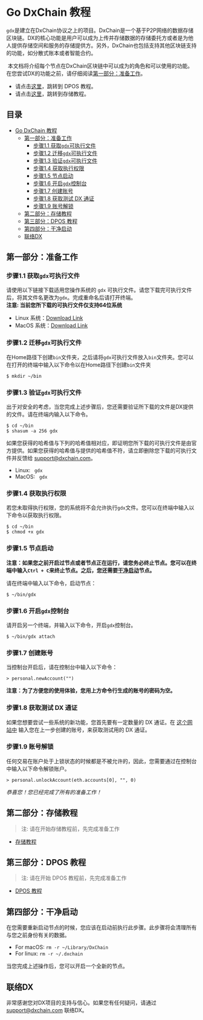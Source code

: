 # Go DxChain 教程

`gdx`是建立在DxChain协议之上的项目。DxChain是一个基于P2P网络的数据存储区块链。DX的核心功能是用户可以成为上传并存储数据的存储委托方或者是为他人提供存储空间和服务的存储提供方。另外，DxChain也包括支持其他区块链支持的功能，如分散式账本或者智能合约。


 本文档将介绍每个节点在DxChain区块链中可以成为的角色和可以使用的功能。在您尝试DX的功能之前，请仔细阅读[第一部分：准备工作](#%E7%AC%AC%E4%B8%80%E9%83%A8%E5%88%86%E5%87%86%E5%A4%87%E5%B7%A5%E4%BD%9C)。
 
 * 请点击[这里](#%e7%ac%ac%e4%ba%8c%e9%83%a8%e5%88%86%e7%9f%bf%e5%b7%a5%e6%95%99%e7%a8%8b)，跳转到 DPOS 教程。
 * 请点击[这里](#%e7%ac%ac%e4%b8%89%e9%83%a8%e5%88%86%e5%ad%98%e5%82%a8%e5%a7%94%e6%89%98%e6%96%b9%e6%95%99%e7%a8%8b)，跳转到存储教程。


 ## 目录
- [Go DxChain 教程](#go-dxchain-%e6%95%99%e7%a8%8b)
  - [第一部分：准备工作](#%e7%ac%ac%e4%b8%80%e9%83%a8%e5%88%86%e5%87%86%e5%a4%87%e5%b7%a5%e4%bd%9c)
    - [步骤1.1 获取`gdx`可执行文件](#%e6%ad%a5%e9%aa%a411-%e8%8e%b7%e5%8f%96gdx%e5%8f%af%e6%89%a7%e8%a1%8c%e6%96%87%e4%bb%b6)
    - [步骤1.2 迁移`gdx`可执行文件](#%e6%ad%a5%e9%aa%a412-%e8%bf%81%e7%a7%bbgdx%e5%8f%af%e6%89%a7%e8%a1%8c%e6%96%87%e4%bb%b6)
    - [步骤1.3 验证`gdx`可执行文件](#%e6%ad%a5%e9%aa%a413-%e9%aa%8c%e8%af%81gdx%e5%8f%af%e6%89%a7%e8%a1%8c%e6%96%87%e4%bb%b6)
    - [步骤1.4 获取执行权限](#%e6%ad%a5%e9%aa%a414-%e8%8e%b7%e5%8f%96%e6%89%a7%e8%a1%8c%e6%9d%83%e9%99%90)
    - [步骤1.5 节点启动](#%e6%ad%a5%e9%aa%a415-%e8%8a%82%e7%82%b9%e5%90%af%e5%8a%a8)
    - [步骤1.6 开启`gdx`控制台](#%e6%ad%a5%e9%aa%a416-%e5%bc%80%e5%90%afgdx%e6%8e%a7%e5%88%b6%e5%8f%b0)
    - [步骤1.7 创建账号](#%e6%ad%a5%e9%aa%a417-%e5%88%9b%e5%bb%ba%e8%b4%a6%e5%8f%b7)
    - [步骤1.8 获取测试 DX 通证](#%e6%ad%a5%e9%aa%a418-%e8%8e%b7%e5%8f%96%e6%b5%8b%e8%af%95-dx-%e9%80%9a%e8%af%81)
    - [步骤1.9 账号解锁](#%e6%ad%a5%e9%aa%a419-%e8%b4%a6%e5%8f%b7%e8%a7%a3%e9%94%81)
  - [第二部分：存储教程](#%e7%ac%ac%e4%ba%8c%e9%83%a8%e5%88%86%e5%ad%98%e5%82%a8%e6%95%99%e7%a8%8b)
  - [第三部分：DPOS 教程](#%e7%ac%ac%e4%b8%89%e9%83%a8%e5%88%86dpos-%e6%95%99%e7%a8%8b)
  - [第四部分：干净启动](#%e7%ac%ac%e5%9b%9b%e9%83%a8%e5%88%86%e5%b9%b2%e5%87%80%e5%90%af%e5%8a%a8)
  - [联络DX](#%e8%81%94%e7%bb%9cdx)

## 第一部分：准备工作

### 步骤1.1 获取`gdx`可执行文件

请使用以下链接下载适用您操作系统的 `gdx` 可执行文件。请您下载完可执行文件后，将其文件名更改为`gdx`。完成重命名后请打开终端。  
**注意: 当前您所下载的可执行文件仅支持64位系统**

* Linux 系统：[Download Link]()
* MacOS 系统：[Download Link]()

### 步骤1.2 迁移`gdx`可执行文件

在Home路径下创建`bin`文件夹，之后请将`gdx`可执行文件放入`bin`文件夹。您可以在打开的终端中输入以下命令以在Home路径下创建`bin`文件夹  
```shell
$ mkdir ~/bin
```

### 步骤1.3 验证`gdx`可执行文件

出于对安全的考虑，当您完成上述步骤后，您还需要验证所下载的文件是DX提供的文件。请在终端内输入以下命令。
```shell
$ cd ~/bin
$ shasum -a 256 gdx
```
如果您获得的哈希值与下列的哈希值相对应，即证明您所下载的可执行文件是由官方提供。如果您获得的哈希值与提供的哈希值不符，请立即删除您下载的可执行文件并反馈给 support@dxchain.com。 
 
- Linux: ` gdx`
- MacOS: ` gdx`

### 步骤1.4 获取执行权限

若您未取得执行权限，您的系统将不会允许执行`gdx`文件。您可以在终端中输入以下命令以获取执行权限。
```shell
$ cd ~/bin
$ chmod +x gdx
```

### 步骤1.5 节点启动

**注意：如果您之前开启过节点或者节点正在运行，请您务必终止节点。您可以在终端中输入`Ctrl + C`来终止节点。之后，您还需要[干净启动](#%e7%ac%ac%e5%9b%9b%e9%83%a8%e5%88%86%e5%b9%b2%e5%87%80%e5%90%af%e5%8a%a8)节点。**

请在终端中输入以下命令，启动节点：

```shell
$ ~/bin/gdx
```

### 步骤1.6 开启`gdx`控制台

请开启另一个终端，并输入以下命令，开启`gdx`控制台。
```shell
$ ~/bin/gdx attach
```

### 步骤1.7 创建账号

当控制台开启后，请在控制台中输入以下命令：

```shell
> personal.newAccount("")
```

**注意：为了方便您的使用体验，您用上方命令行生成的账号的密码为空。**

### 步骤1.8 获取测试 DX 通证

如果您想要尝试一些系统的新功能，您首先要有一定数量的 DX 通证。在 [这个网站中](http://dxfaucet.dxchain.com) 输入您在上一步创建的账号，来获取测试用的 DX 通证。

### 步骤1.9 账号解锁

任何交易在账户处于上锁状态的时候都是不被允许的，因此，您需要通过在控制台中输入以下命令解锁账户。

```shell
> personal.unlockAccount(eth.accounts[0], "", 0)
```

_恭喜您！您已经完成了所有的准备工作！_

## 第二部分：存储教程

> 注: 请在开始存储教程前，先完成准备工作

- [存储教程](storage_manual/storage_ch.md)

## 第三部分：DPOS 教程

> 注: 请在开始 DPOS 教程前，先完成准备工作

- [DPOS 教程](dpos_manual/dpos_ch.md)

## 第四部分：干净启动

在您需要重新启动节点的时候，您应该在启动前执行此步骤。此步骤将会清理所有与您之前身份有关的数据。
* For macOS: `rm -r ~/Library/DxChain`
* For linux: `rm -r ~/.dxchain`  

当您完成上述操作后，您可以开启一个全新的节点。

## 联络DX

非常感谢您对DX项目的支持与信心。如果您有任何疑问，请通过 support@dxchain.com 联络DX。
